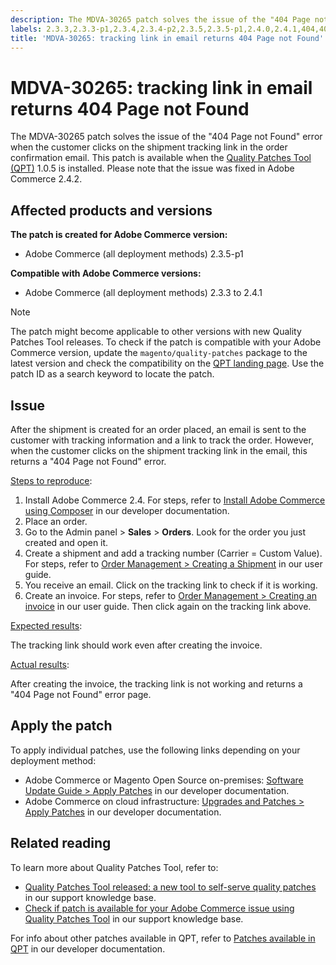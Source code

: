 ```yaml
---
description: The MDVA-30265 patch solves the issue of the "404 Page not Found" error when the customer clicks on the shipment tracking link in the order confirmation email. This patch is available when the Quality Patches Tool (QPT) 1.0.5 is installed. Please note that the issue was fixed in Adobe Commerce 2.4.2.
labels: 2.3.3,2.3.3-p1,2.3.4,2.3.4-p2,2.3.5,2.3.5-p1,2.4.0,2.4.1,404,404 error,QPT 1.0.5,QPT patches,Magento Commerce,Magento Commerce Cloud,Quality Patches Tool,invoice,support tools,Adobe Commerce,cloud infrastructure,on-premises
title: 'MDVA-30265: tracking link in email returns 404 Page not Found'
---
```


# MDVA-30265: tracking link in email returns 404 Page not Found

The MDVA-30265 patch solves the issue of the "404 Page not Found" error when the customer clicks on the shipment tracking link in the order confirmation email. This patch is available when the [Quality Patches Tool (QPT)](https://support.magento.com/hc/en-us/articles/360047139492) 1.0.5 is installed. Please note that the issue was fixed in Adobe Commerce 2.4.2.

## Affected products and versions

**The patch is created for Adobe Commerce version:**

* Adobe Commerce (all deployment methods) 2.3.5-p1

**Compatible with Adobe Commerce versions:**

* Adobe Commerce (all deployment methods) 2.3.3 to 2.4.1

>[!NOTE]
>
>The patch might become applicable to other versions with new Quality Patches Tool releases. To check if the patch is compatible with your Adobe Commerce version, update the `magento/quality-patches` package to the latest version and check the compatibility on the [QPT landing page](https://devdocs.magento.com/quality-patches/tool.html#patch-grid). Use the patch ID as a search keyword to locate the patch.

## Issue

After the shipment is created for an order placed, an email is sent to the customer with tracking information and a link to track the order. However, when the customer clicks on the shipment tracking link in the email, this returns a "404 Page not Found" error.

<u>Steps to reproduce</u>:

1. Install Adobe Commerce 2.4. For steps, refer to [Install Adobe Commerce using Composer](https://devdocs.magento.com/guides/v2.4/install-gde/composer.html) in our developer documentation.
1. Place an order.
1. Go to the Admin panel > **Sales** > **Orders**. Look for the order you just created and open it.
1. Create a shipment and add a tracking number (Carrier = Custom Value). For steps, refer to [Order Management > Creating a Shipment](https://docs.magento.com/user-guide/sales/shipments-create.html) in our user guide.
1. You receive an email. Click on the tracking link to check if it is working.
1. Create an invoice. For steps, refer to [Order Management > Creating an invoice](https://docs.magento.com/user-guide/sales/invoice-create.html) in our user guide. Then click again on the tracking link above.

<u>Expected results</u>:

The tracking link should work even after creating the invoice.

<u>Actual results</u>:

After creating the invoice, the tracking link is not working and returns a "404 Page not Found" error page.

## Apply the patch

To apply individual patches, use the following links depending on your deployment method:

* Adobe Commerce or Magento Open Source on-premises: [Software Update Guide > Apply Patches](https://devdocs.magento.com/guides/v2.4/comp-mgr/patching/mqp.html) in our developer documentation.
* Adobe Commerce on cloud infrastructure: [Upgrades and Patches > Apply Patches](https://devdocs.magento.com/cloud/project/project-patch.html) in our developer documentation.

## Related reading

To learn more about Quality Patches Tool, refer to:

* [Quality Patches Tool released: a new tool to self-serve quality patches](https://support.magento.com/hc/en-us/articles/360047139492) in our support knowledge base.
* [Check if patch is available for your Adobe Commerce issue using Quality Patches Tool](https://support.magento.com/hc/en-us/articles/360047125252) in our support knowledge base.

For info about other patches available in QPT, refer to [Patches available in QPT](https://devdocs.magento.com/quality-patches/tool.html#patch-grid) in our developer documentation.